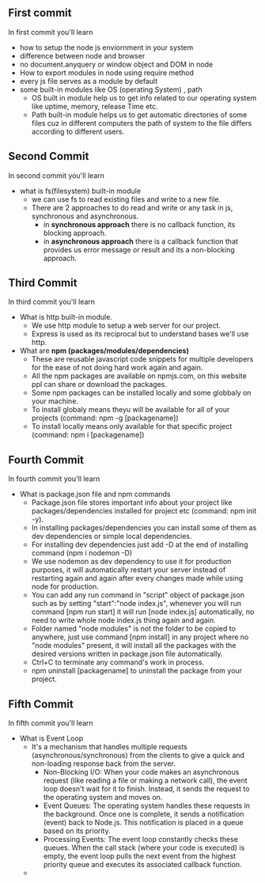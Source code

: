 ## First commit
In first commit you'll learn
- how to setup the node js enviornment in your system
- difference between node and browser
- no document.anyquery or window object and DOM in node
- How to export modules in node using require method
- every js file serves as a module by default
- some built-in modules like OS (operating System) , path
  - OS built in module help us to get info related to our operating system like uptime, memory, release Time etc.
  - Path built-in module helps us to get automatic directories of some files cuz in different computers the path of system to the file differs according to different users.

## Second Commit
In second commit you'll learn
- what is fs(filesystem) built-in module
  - we can use fs to read existing files and write to a new file.
  - There are 2 approaches to do read and write or any task in js, synchronous and asynchronous.
    - in **synchronous approach** there is no callback function, its blocking approach.
    - in **asynchronous approach** there is a callback function that provides us error message or result and its a non-blocking approach.

## Third Commit
In third commit you'll learn
- What is http built-in module.
  - We use http module to setup a web server for our project.
  - Express is used as its reciprocal but to understand bases we'll use http.
- What are **npm (packages/modules/dependencies)**
  - These are reusable javascript code snippets for multiple developers for the ease of not doing hard work again and again.
  - All the npm packages are available on npmjs.com, on this website ppl can share or download the packages.
  - Some npm packages can be installed locally and some globbaly on your machine.
  - To install globaly means theyu will be available for all of your projects (command: npm -g [packagename])
  - To install locally means only available for that specific project (command: npm i [packagename])

## Fourth Commit
In fourth commit you'll learn
- What is package.json file and npm commands
  - Package.json file stores important info about your project like packages/dependencies installed for project etc (command: npm init -y).
  - In installing packages/dependencies you can install some of them as dev dependencies or simple local dependencies.
  - For installing dev dependencies just add -D at the end of installing command (npm i nodemon -D)
  - We use nodemon as dev dependency to use it for production purposes, it will automatically restart your server instead of restarting again and again after every changes made while using node for production.
  - You can add any run command in "script" object of package.json such as by setting "start":"node index.js", whenever you will run command [npm run start] it will run [node index.js] automatically, no need to write whole node index.js thing again and again.
  - Folder named "node modules" is not the folder to be copied to anywhere, just use command [npm install] in any project where no "node modules" present, it will install all the packages with the desired versions written in package.json file automatically.
  - Ctrl+C to terminate any command's work in process.
  - npm uninstall [packagename] to uninstall the package from your project.

## Fifth Commit
In fifth commit you'll learn 
- What is Event Loop
  - It's a mechanism that handles multiple requests (asynchronous/synchronous) from the clients to give a quick and non-loading response back from the server.
      - Non-Blocking I/O: When your code makes an asynchronous request (like reading a file or making a network call), the event loop doesn't wait for it to finish. Instead, it sends the request to the operating system and moves on.
      - Event Queues: The operating system handles these requests in the background. Once one is complete, it sends a notification (event) back to Node.js. This notification is placed in a queue based on its priority.
      - Processing Events: The event loop constantly checks these queues. When the call stack (where your code is executed) is empty, the event loop pulls the next event from the highest priority queue and executes its associated callback function.
  - 
